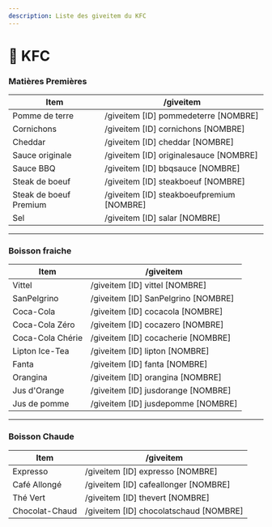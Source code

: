 ```yaml
---
description: Liste des giveitem du KFC
---
```


# 🐔 KFC

### Matières Premières

| Item                   | /giveitem                                   |
| ---------------------- | ------------------------------------------- |
| Pomme de terre         | /giveitem \[ID] pommedeterre \[NOMBRE]      |
| Cornichons             | /giveitem \[ID] cornichons \[NOMBRE]        |
| Cheddar                | /giveitem \[ID] cheddar \[NOMBRE]           |
| Sauce originale        | /giveitem \[ID] originalesauce \[NOMBRE]    |
| Sauce BBQ              | /giveitem \[ID] bbqsauce \[NOMBRE]          |
| Steak de boeuf         | /giveitem \[ID] steakboeuf \[NOMBRE]        |
| Steak de boeuf Premium | /giveitem \[ID] steakboeufpremium \[NOMBRE] |
| Sel                    | /giveitem \[ID] salar \[NOMBRE]             |

***

### Boisson fraiche

| Item             | /giveitem                             |
| ---------------- | ------------------------------------- |
| Vittel           | /giveitem \[ID] vittel \[NOMBRE]      |
| SanPelgrino      | /giveitem \[ID] SanPelgrino \[NOMBRE] |
| Coca-Cola        | /giveitem \[ID] cocacola \[NOMBRE]    |
| Coca-Cola Zéro   | /giveitem \[ID] cocazero \[NOMBRE]    |
| Coca-Cola Chérie | /giveitem \[ID] cocacherie \[NOMBRE]  |
| Lipton Ice-Tea   | /giveitem \[ID] lipton \[NOMBRE]      |
| Fanta            | /giveitem \[ID] fanta \[NOMBRE]       |
| Orangina         | /giveitem \[ID] orangina \[NOMBRE]    |
| Jus d'Orange     | /giveitem \[ID] jusdorange \[NOMBRE]  |
| Jus de pomme     | /giveitem \[ID] jusdepomme \[NOMBRE]  |

***

### Boisson Chaude

| Item           | /giveitem                                |
| -------------- | ---------------------------------------- |
| Expresso       | /giveitem \[ID] expresso \[NOMBRE]       |
| Café Allongé   | /giveitem \[ID] cafeallonger \[NOMBRE]   |
| Thé Vert       | /giveitem \[ID] thevert \[NOMBRE]        |
| Chocolat-Chaud | /giveitem \[ID] chocolatschaud \[NOMBRE] |
